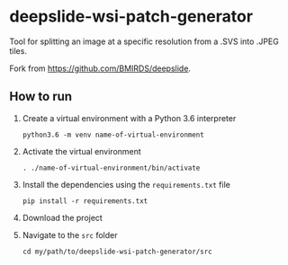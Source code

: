 # deepslide-wsi-patch-generator

Tool for splitting an image at a specific resolution from a .SVS into .JPEG tiles. 

Fork from https://github.com/BMIRDS/deepslide.

## How to run

1. Create a virtual environment with a Python 3.6 interpreter

    `python3.6 -m venv name-of-virtual-environment`

2. Activate the virtual environment

    `. ./name-of-virtual-environment/bin/activate`

3. Install the dependencies using the `requirements.txt` file

    `pip install -r requirements.txt`

4. Download the project 

5. Navigate to the `src` folder

    `cd my/path/to/deepslide-wsi-patch-generator/src`








